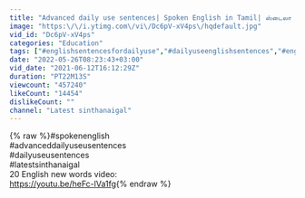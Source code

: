 ```yaml
---
title: "Advanced daily use sentences| Spoken English in Tamil| ஸ்டைலா ஆங்கிலத்தில் பேச| Latest sinthanaigal"
image: "https:\/\/i.ytimg.com\/vi\/Dc6pV-xV4ps\/hqdefault.jpg"
vid_id: "Dc6pV-xV4ps"
categories: "Education"
tags: ["#englishsentencesfordailyuse","#dailyuseenglishsentences","#englishsentencesforbeginners"]
date: "2022-05-26T08:23:43+03:00"
vid_date: "2021-06-12T16:12:29Z"
duration: "PT22M13S"
viewcount: "457240"
likeCount: "14454"
dislikeCount: ""
channel: "Latest sinthanaigal"
---
```

{% raw %}#spokenenglish<br />#advanceddailyuseusentences<br />#dailyuseusentences<br />#latestsinthanaigal<br /> 20 English new words video:<br /><a rel="nofollow" target="blank" href="https://youtu.be/heFc-lVa1fg">https://youtu.be/heFc-lVa1fg</a>{% endraw %}

